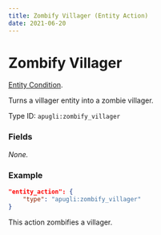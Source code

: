 ```yaml
---
title: Zombify Villager (Entity Action)
date: 2021-06-20
---
```


# Zombify Villager

[Entity Condition](../entity_conditions.md).

Turns a villager entity into a zombie villager.

Type ID: `apugli:zombify_villager`

### Fields

*None.*

### Example
```json
"entity_action": {
    "type": "apugli:zombify_villager"
}
```
This action zombifies a villager.